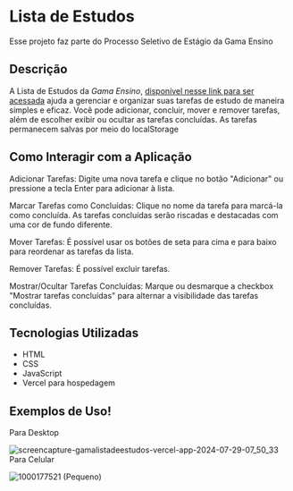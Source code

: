 # Lista de Estudos
Esse projeto faz parte do Processo Seletivo de Estágio da Gama Ensino
## Descrição
A Lista de Estudos da _Gama Ensino_, [disponível nesse link para ser acessada](https://gamalistadeestudos.vercel.app/ "disponível nesse link para ser acessada") ajuda a gerenciar e organizar suas tarefas de estudo de maneira simples e eficaz. Você pode adicionar, concluir, mover e remover tarefas, além de escolher exibir ou ocultar as tarefas concluídas. As tarefas permanecem salvas por meio do localStorage

## Como Interagir com a Aplicação
Adicionar Tarefas: Digite uma nova tarefa e clique no botão "Adicionar" ou pressione a tecla Enter para adicionar à lista.

Marcar Tarefas como Concluídas: Clique no nome da tarefa para marcá-la como concluída. As tarefas concluídas serão riscadas e destacadas com uma cor de fundo diferente.

Mover Tarefas: É possível usar os botões de seta para cima e para baixo para reordenar as tarefas da lista.

Remover Tarefas: É possível excluir tarefas.

Mostrar/Ocultar Tarefas Concluídas: Marque ou desmarque a checkbox "Mostrar tarefas concluídas" para alternar a visibilidade das tarefas concluídas.

## Tecnologias Utilizadas
- HTML
- CSS
- JavaScript
- Vercel para hospedagem

## Exemplos de Uso!
Para Desktop

![screencapture-gamalistadeestudos-vercel-app-2024-07-29-07_50_33](https://github.com/user-attachments/assets/234e38d3-0378-45cd-9bc2-3e422fa5bfc1)
Para Celular

![1000177521 (Pequeno)](https://github.com/user-attachments/assets/b89781ad-51c0-492f-a1aa-5e61ad9f927d)
